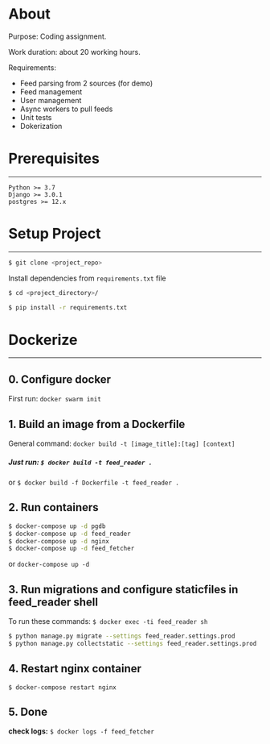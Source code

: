 # About

Purpose: Coding assignment.

Work duration: about 20 working hours.

Requirements:
 - Feed parsing from 2 sources (for demo)
 - Feed management
 - User management
 - Async workers to pull feeds
 - Unit tests
 - Dokerization

# Prerequisites
------

`Python >= 3.7`   
`Django >= 3.0.1`   
`postgres >= 12.x`   

# Setup Project 
------

```bash
$ git clone <project_repo>
```

Install dependencies from `requirements.txt` file

```bash
$ cd <project_directory>/
```

```bash
$ pip install -r requirements.txt
```

# Dockerize
------

## 0. Configure docker

First run: `docker swarm init`

## 1. Build an image from a Dockerfile

General command: `docker build -t [image_title]:[tag] [context]`

##### Just run: `$ docker build -t feed_reader .`

or `$ docker build -f Dockerfile -t feed_reader .`

## 2. Run containers

```bash
$ docker-compose up -d pgdb
$ docker-compose up -d feed_reader
$ docker-compose up -d nginx
$ docker-compose up -d feed_fetcher
```

or `docker-compose up -d`

## 3. Run migrations and configure staticfiles in feed_reader shell

To run these commands: `$ docker exec -ti feed_reader sh`

```bash
$ python manage.py migrate --settings feed_reader.settings.prod
$ python manage.py collectstatic --settings feed_reader.settings.prod
```

## 4. Restart nginx container

`$ docker-compose restart nginx`

## 5. Done

**check logs:**
`$ docker logs -f feed_fetcher`
